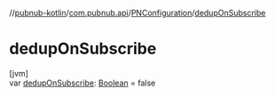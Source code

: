 //[pubnub-kotlin](../../../index.md)/[com.pubnub.api](../index.md)/[PNConfiguration](index.md)/[dedupOnSubscribe](dedup-on-subscribe.md)

# dedupOnSubscribe

[jvm]\
var [dedupOnSubscribe](dedup-on-subscribe.md): [Boolean](https://kotlinlang.org/api/latest/jvm/stdlib/kotlin/-boolean/index.html) = false
